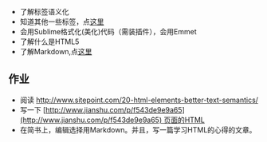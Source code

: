 * 了解标签语义化
* 知道其他一些标签，点[这里](http://www.w3school.com.cn/tags/index.asp)
* 会用Sublime格式化(美化)代码（需装插件），会用Emmet
* 了解什么是HTML5
* 了解Markdown,点[这里](http://www.jianshu.com/p/67cc81003064)

## 作业
*  阅读 http://www.sitepoint.com/20-html-elements-better-text-semantics/
*  写一下 [http://www.jianshu.com/p/f543de9e9a65](http://www.jianshu.com/p/f543de9e9a65) 页面的HTML
* 在简书上，编辑选择用Markdown。并且，写一篇学习HTML的心得的文章。
